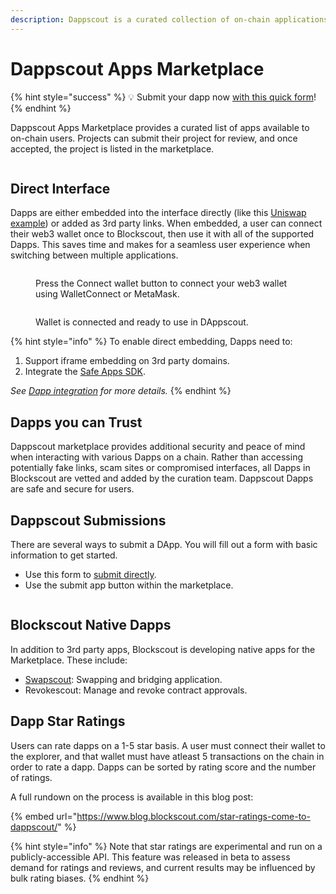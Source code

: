 ```yaml
---
description: Dappscout is a curated collection of on-chain applications
---
```


# Dappscout Apps Marketplace

{% hint style="success" %}
💡 Submit your dapp now [with this quick form](https://airtable.com/appiy5yijZpMMSKjT/shr6uMGPKjj1DK7NL)!
{% endhint %}

Dappscout Apps Marketplace provides a curated list of apps available to on-chain users. Projects can submit their project for review, and once accepted, the project is listed in the marketplace.&#x20;

<figure><img src="../../.gitbook/assets/dappscout-dapp-marketplace.png" alt=""><figcaption></figcaption></figure>

## Direct Interface

Dapps are either embedded into the interface directly (like this [Uniswap example](https://optimism.blockscout.com/apps/uniswap)) or added as 3rd party links. When embedded, a user can connect their web3 wallet once to Blockscout, then use it with all of the supported Dapps. This saves time and makes for a seamless user experience when switching between multiple applications.

<figure><img src="../../.gitbook/assets/dappscout-connect-wallet.png" alt=""><figcaption><p>Press the Connect wallet button to connect your web3 wallet using WalletConnect or MetaMask.</p></figcaption></figure>

<figure><img src="../../.gitbook/assets/dappscout-wallet-connected.png" alt=""><figcaption><p>Wallet is connected and ready to use in DAppscout.</p></figcaption></figure>

{% hint style="info" %}
To enable direct embedding, Dapps need to:

1. Support iframe embedding on 3rd party domains.
2. Integrate the [Safe Apps SDK](https://docs.safe.global/apps-sdk-overview).

_See_ [_Dapp integration_](dapp-integration.md) _for more details._
{% endhint %}

## Dapps you can Trust

Dappscout marketplace provides additional security and peace of mind when interacting with various Dapps on a chain. Rather than accessing potentially fake links, scam sites or compromised interfaces, all Dapps in Blockscout are vetted and added by the curation team. Dappscout Dapps are safe and secure for users.

## Dappscout Submissions

There are several ways to submit a DApp. You will fill out a form with basic information to get started.

* Use this form to [submit directly](https://airtable.com/appiy5yijZpMMSKjT/shr6uMGPKjj1DK7NL).
* Use the submit app button within the marketplace.

<figure><img src="../../.gitbook/assets/submit-dapp.png" alt=""><figcaption></figcaption></figure>

## Blockscout Native Dapps

In addition to 3rd party apps, Blockscout is developing native apps for the Marketplace. These include:

* [Swapscout](../swapscout/):  Swapping and bridging application.&#x20;
* Revokescout:  Manage and revoke contract approvals.&#x20;

## Dapp Star Ratings

Users can rate dapps on a 1-5 star basis. A user must connect their wallet to the explorer, and that wallet must have atleast 5 transactions on the chain in order to rate a dapp. Dapps can be sorted by rating score and the number of ratings. &#x20;

A full rundown on the process is available in this blog post:

{% embed url="https://www.blog.blockscout.com/star-ratings-come-to-dappscout/" %}

{% hint style="info" %}
Note that star ratings are experimental and run on a publicly-accessible API. This feature was released in beta to assess demand for ratings and reviews, and current results may be influenced by bulk rating biases.
{% endhint %}
